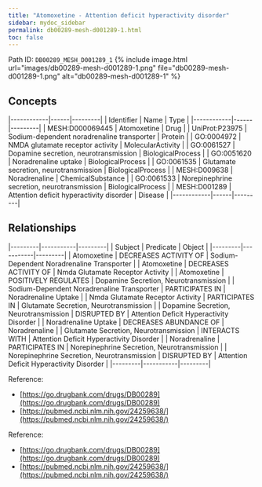 ```yaml
---
title: "Atomoxetine - Attention deficit hyperactivity disorder"
sidebar: mydoc_sidebar
permalink: db00289-mesh-d001289-1.html
toc: false 
---
```



Path ID: `DB00289_MESH_D001289_1`
{% include image.html url="images/db00289-mesh-d001289-1.png" file="db00289-mesh-d001289-1.png" alt="db00289-mesh-d001289-1" %}

## Concepts

|------------|------|---------|
| Identifier | Name | Type    |
|------------|------|---------|
| MESH:D000069445 | Atomoxetine | Drug |
| UniProt:P23975 | Sodium-dependent noradrenaline transporter | Protein |
| GO:0004972 | NMDA glutamate receptor activity | MolecularActivity |
| GO:0061527 | Dopamine secretion, neurotransmission | BiologicalProcess |
| GO:0051620 | Noradrenaline uptake | BiologicalProcess |
| GO:0061535 | Glutamate secretion, neurotransmission | BiologicalProcess |
| MESH:D009638 | Noradrenaline | ChemicalSubstance |
| GO:0061533 | Norepinephrine secretion, neurotransmission | BiologicalProcess |
| MESH:D001289 | Attention deficit hyperactivity disorder | Disease |
|------------|------|---------|

## Relationships

|---------|-----------|---------|
| Subject | Predicate | Object  |
|---------|-----------|---------|
| Atomoxetine | DECREASES ACTIVITY OF | Sodium-Dependent Noradrenaline Transporter |
| Atomoxetine | DECREASES ACTIVITY OF | Nmda Glutamate Receptor Activity |
| Atomoxetine | POSITIVELY REGULATES | Dopamine Secretion, Neurotransmission |
| Sodium-Dependent Noradrenaline Transporter | PARTICIPATES IN | Noradrenaline Uptake |
| Nmda Glutamate Receptor Activity | PARTICIPATES IN | Glutamate Secretion, Neurotransmission |
| Dopamine Secretion, Neurotransmission | DISRUPTED BY | Attention Deficit Hyperactivity Disorder |
| Noradrenaline Uptake | DECREASES ABUNDANCE OF | Noradrenaline |
| Glutamate Secretion, Neurotransmission | INTERACTS WITH | Attention Deficit Hyperactivity Disorder |
| Noradrenaline | PARTICIPATES IN | Norepinephrine Secretion, Neurotransmission |
| Norepinephrine Secretion, Neurotransmission | DISRUPTED BY | Attention Deficit Hyperactivity Disorder |
|---------|-----------|---------|

Reference: 
  - [https://go.drugbank.com/drugs/DB00289](https://go.drugbank.com/drugs/DB00289)
  - [https://pubmed.ncbi.nlm.nih.gov/24259638/](https://pubmed.ncbi.nlm.nih.gov/24259638/)

Reference: 
  - [https://go.drugbank.com/drugs/DB00289](https://go.drugbank.com/drugs/DB00289)
  - [https://pubmed.ncbi.nlm.nih.gov/24259638/](https://pubmed.ncbi.nlm.nih.gov/24259638/)
